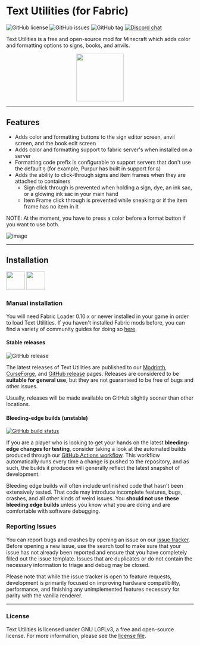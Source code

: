 # Text Utilities (for Fabric)
![GitHub license](https://img.shields.io/github/license/ChristopherHaws/mc-text-utilities.svg)
![GitHub issues](https://img.shields.io/github/issues/ChristopherHaws/mc-text-utilities.svg)
![GitHub tag](https://img.shields.io/github/tag/ChristopherHaws/mc-text-utilities.svg)
[![Discord chat](https://img.shields.io/badge/chat%20on-discord-7289DA?logo=discord&logoColor=white)](https://discord.gg/kQjty3rfJd)

Text Utilities is a free and open-source mod for Minecraft which adds color and formatting 
options to signs, books, and anvils.

<div align="center">
	<img src="src/main/resources/assets/textutilities/icon.png" width="128" />
</div>

---

## Features
- Adds color and formatting buttons to the sign editor screen, anvil screen, and the book edit screen
- Adds color and formatting support to fabric server's when installed on a server
- Formatting code prefix is configurable to support servers that don't use the default `§` (for example, Purpur has built in support for `&`)
- Adds the ability to click-through signs and item frames when they are attached to containers
	- Sign click through is prevented when holding a sign, dye, an ink sac, or a glowing ink sac in your main hand
	- Item Frame click through is prevented while sneaking or if the item frame has no item in it

NOTE: At the moment, you have to press a color before a format button if you want to use both.

![image](https://user-images.githubusercontent.com/5934505/201258398-e3b3ea7f-af3e-4e69-8bc4-4e0713880568.png)

---

## Installation
[<img src="https://i.imgur.com/Ol1Tcf8.png" height="50"/>](https://modrinth.com/mod/fabric-api)
[<img src="https://i.imgur.com/7weZ8uu.png" height="50"/>](https://modrinth.com/mod/cloth-config)

### Manual installation

You will need Fabric Loader 0.10.x or newer installed in your game in order to load Text 
Utilities. If you haven't installed Fabric mods before, you can find a variety of community 
guides for doing so [here](https://fabricmc.net/wiki/install).

#### Stable releases
![GitHub release](https://img.shields.io/github/release/ChristopherHaws/mc-text-utilities.svg)

The latest releases of Text Utilities are published to our [Modrinth](https://modrinth.com/mod/text-utilities),
[CurseForge](https://www.curseforge.com/minecraft/mc-mods/text-utilities),
and [GitHub release](https://github.com/ChristopherHaws/mc-text-utilities/releases) pages. Releases
are considered to be **suitable for general use**, but they are not guaranteed to be free of bugs 
and other issues.

Usually, releases will be made available on GitHub slightly sooner than other locations.

#### Bleeding-edge builds (unstable)
[![GitHub build status](https://img.shields.io/github/actions/workflow/status/ChristopherHaws/mc-text-utilities/build.yml?branch=main)](https://github.com/ChristopherHaws/mc-text-utilities/actions/workflows/build.yml)

If you are a player who is looking to get your hands on the latest **bleeding-edge changes for 
testing**, consider taking a look at the automated builds produced through our
[GitHub Actions workflow](https://github.com/ChristopherHaws/mc-text-utilities/actions/workflows/build.yml?query=event%3Apush).
This workflow automatically runs every time a change is pushed to the repository, and as such, 
the builds it produces will generally reflect the latest snapshot of development.

Bleeding edge builds will often include unfinished code that hasn't been extensively tested. 
That code may introduce incomplete features, bugs, crashes, and all other kinds of weird issues. 
You **should not use these bleeding edge builds** unless you know what you are doing and are 
comfortable with software debugging.

### Reporting Issues
You can report bugs and crashes by opening an issue on our [issue tracker](https://github.com/ChristopherHaws/mc-text-utilities/issues).
Before opening a new issue, use the search tool to make sure that your issue has not already 
been reported and ensure that you have completely filled out the issue template. Issues that are 
duplicates or do not contain the necessary information to triage and debug may be closed.

Please note that while the issue tracker is open to feature requests, development is primarily 
focused on improving hardware compatibility, performance, and finishing any unimplemented 
features necessary for parity with the vanilla renderer.

---
### License
Text Utilities is licensed under GNU LGPLv3, a free and open-source license. For more information, 
please see the [license file](https://github.com/ChristopherHaws/mc-text-utilities/blob/main/LICENSE).
